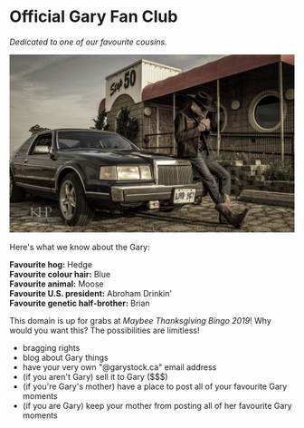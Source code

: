 # Official Gary Fan Club

*Dedicated to one of our favourite cousins.*

![cool car](https://raw.githubusercontent.com/B-Stock/gargus/master/10604537_10100985916418617_509268133990094342_o.jpg)

Here's what we know about the Gary:

**Favourite hog:** Hedge  
**Favourite colour hair:** Blue  
**Favourite animal:** Moose  
**Favourite U.S. president:** Abroham Drinkin'  
**Favourite genetic half-brother:** Brian


This domain is up for grabs at *Maybee Thanksgiving Bingo 2019*! Why would you want this? The possibilities are limitless!
- bragging rights  
- blog about Gary things
- have your very own "@garystock.ca" email address  
- (if you aren't Gary) sell it to Gary ($$$)  
- (if you're Gary's mother) have a place to post all of your favourite Gary moments   
- (if you are Gary) keep your mother from posting all of her favourite Gary moments  
